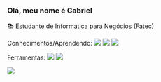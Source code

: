 ### Olá, meu nome é Gabriel

📚 Estudante de Informática para Negócios (Fatec)


Conhecimentos/Aprendendo: 
<img src="https://img.shields.io/badge/CSS3-1572B6?style=for-the-badge&logo=css3&logoColor=white">
<img src="https://img.shields.io/badge/HTML5-E34F26?style=for-the-badge&logo=html5&logoColor=white">
<img src="https://img.shields.io/badge/JavaScript-323330?style=for-the-badge&logo=javascript&logoColor=F7DF1E">


Ferramentas:
<img src="https://img.shields.io/badge/VSCode-0078D4?style=for-the-badge&logo=visual%20studio%20code&logoColor=white">
<img src="https://img.shields.io/badge/Figma-F24E1E?style=for-the-badge&logo=figma&logoColor=white">


<a href="https://www.linkedin.com/in/gabrielbarrossilva/"><img src="https://img.shields.io/badge/LinkedIn-0077B5?style=for-the-badge&logo=linkedin&logoColor=white"></a>
